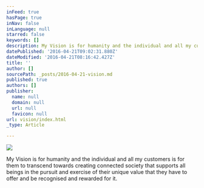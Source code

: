 ```yaml
---
inFeed: true
hasPage: true
inNav: false
inLanguage: null
starred: false
keywords: []
description: My Vision is for humanity and the individual and all my customers is for them to transcend towards creating connected society that supports all beings in the pursuit and exercise of their unique value that they have to offer and be recognised and rewarded for it.
datePublished: '2016-04-21T09:02:31.880Z'
dateModified: '2016-04-21T08:16:42.427Z'
title: ''
author: []
sourcePath: _posts/2016-04-21-vision.md
published: true
authors: []
publisher:
  name: null
  domain: null
  url: null
  favicon: null
url: vision/index.html
_type: Article

---
```

![](https://the-grid-user-content.s3-us-west-2.amazonaws.com/75a2e765-6a17-49a9-843f-7dace4a3fafc.jpg)

My Vision is for humanity and the individual and all my customers is for them to transcend towards creating connected society that supports all beings in the pursuit and exercise of their unique value that they have to offer and be recognised and rewarded for it.